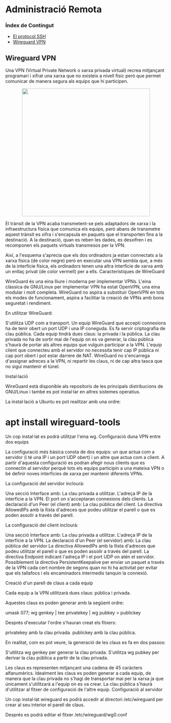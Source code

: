 # Administració Remota
### Índex de Contingut
- [El protocol SSH](#punt1)
- [Wireguard VPN](#punt2)

## Wireguard VPN <a name="punt2"></a>
Una VPN (Virtual Private Network o xarxa privada virtual) recrea mitjançant programari i xifrat una xarxa que no existeix a nivell físic però que permet comunicar de manera segura als equips que hi participen.
<p align=center><img src="https://commons.wikimedia.org/wiki/File:VPN_overview-en.svg" width=400></p>


El trànsit de la VPN acaba transmetent-se pels adaptadors de xarxa i la infraestructura física que comunica els equips, però abans de transmetre aquest trànsit es xifra i s'encapsula en paquets que el transporten fins a la destinació. A la destinació, quan es reben les dades, es desxifren i es recomponen els paquets virtuals transmesos per la VPN.

Així, a l'esquema s'aprecia que els dos ordinadors ja estan connectats a la xarxa física (de color negre) però en executar una VPN sembla que, a més de la interfície física, els ordinadors tenen una altra interfície de xarxa amb un enllaç privat (de color vermell) per a ells.
Característiques de WireGuard

WireGuard és una eina lliure i moderna per implementar VPNs. L'eina clàssica de GNU/Linux per implementar VPN ha estat OpenVPN, una eina modular i molt completa. WireGuard no aspira a substituir OpenVPN en tots els modes de funcionament, aspira a facilitar la creació de VPNs amb bona seguretat i rendiment.

En utilitzar WireGuard: 

S'utilitza UDP com a transport. 
Un equip WireGuard que accepti connexions ha de tenir obert un port UDP i una IP coneguda. 
Es fa servir criptografia de clau pública. Cada equip tindrà dues claus: la privada i la pública. La clau privada no ha de sortir mai de l'equip on es va generar, la clau pública s'haurà de portar als altres equips que vulguin participar a la VPN. 
L'equip client que connecteu amb el servidor no necessita tenir cap IP pública ni cap port obert i pot estar darrere de NAT. 
WireGuard no s'encarrega d'assignar adreces a la VPN, ni repartir les claus, ni de cap altra tasca que no sigui mantenir el túnel.

Instal·lació

WireGuard està disponible als repositoris de les principals distribucions de GNU/Linux i també es pot instal·lar en altres sistemes operatius.

La instal·lació a Ubuntu es pot realitzar amb una ordre:

# apt install wireguard-tools

Un cop instal·lat es podrà utilitzar l'eina wg.
Configuració duna VPN entre dos equips

La configuració més bàsica consta de dos equips: un que actua com a servidor (i té una IP i un port UDP obert) i un altre que actua com a client. A partir d'aquesta configuració es podran afegir nous clients que es connectin al servidor perquè tots els equips participin a una mateixa VPN o bé definir noves interfícies de xarxa per mantenir diferents VPNs.

La configuració del servidor inclourà: 

Una secció Interface amb: 
La clau privada a utilitzar. 
L'adreça IP de la interfície a la VPN. 
El port on s'acceptaran connexions dels clients. 
La declaració d'un Peer (el client) amb: 
La clau pública del client. 
La directiva AllowedIPs amb la llista d'adreces que podeu utilitzar el parell o que es poden assolir a través del parell.

La configuració del client inclourà: 

Una secció Interface amb: 
La clau privada a utilitzar. 
L'adreça IP de la interfície a la VPN. 
La declaració d'un Peer (el servidor) amb: 
La clau pública del servidor 
La directiva AllowedIPs amb la llista d'adreces que podeu utilitzar el parell o que es poden assolir a través del parell. 
La directiva Endpoint indicant l'adreça IP i el port UDP on atén el servidor. 
Possiblement la directiva PersistentKeepalive per enviar un paquet a través de la VPN cada cert nombre de segons quan no hi ha activitat per evitar que els tallafocs i els encaminadors intermedis tanquin la connexió.

Creació d'un parell de claus a cada equip

Cada equip a la VPN utilitzarà dues claus: pública i privada.

Aquestes claus es poden generar amb la següent ordre:

umask 077; wg genkey | tee privatekey | wg pubkey > publickey

Després d'executar l'ordre s'hauran creat els fitxers: 

privatekey amb la clau privada. 
publickey amb la clau pública.

En realitat, com es pot veure, la generació de les claus es fa en dos passos: 

S'utilitza wg genkey per generar la clau privada. 
S'utilitza wg pubkey per derivar la clau pública a partir de la clau privada.

Les claus es representen mitjançant una cadena de 45 caràcters alfanumèrics. Idealment les claus es poden generar a cada equip, de manera que la clau privada no s'hagi de transportar mai per la xarxa ja que únicament s'utilitzarà a l'equip on es va crear. La clau pública s'haurà d'utilitzar al fitxer de configuració de l'altre equip.
Configuració al servidor

Un cop instal·lat wireguard es podrà accedir al directori /etc/wireguard per crear al seu interior el parell de claus.

Després es podrà editar el fitxer /etc/wireguard/wg0.conf
